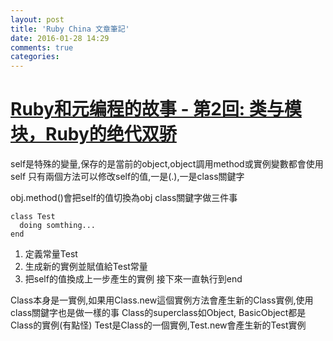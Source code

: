 ```yaml
---
layout: post
title: 'Ruby China 文章筆記'
date: 2016-01-28 14:29
comments: true
categories: 
---
```

# [Ruby和元编程的故事 - 第2回: 类与模块，Ruby的绝代双骄](https://ruby-china.org/topics/1581)

self是特殊的變量,保存的是當前的object,object調用method或實例變數都會使用self
只有兩個方法可以修改self的值,一是(.),一是class關鍵字

obj.method()會把self的值切換為obj
class關鍵字做三件事
```
class Test
  doing somthing...
end
```
1. 定義常量Test
2. 生成新的實例並賦值給Test常量
3. 把self的值換成上一步產生的實例
接下來一直執行到end


Class本身是一實例,如果用Class.new這個實例方法會產生新的Class實例,使用class關鍵字也是做一樣的事
Class的superclass如Object, BasicObject都是Class的實例(有點怪)
Test是Class的一個實例,Test.new會產生新的Test實例